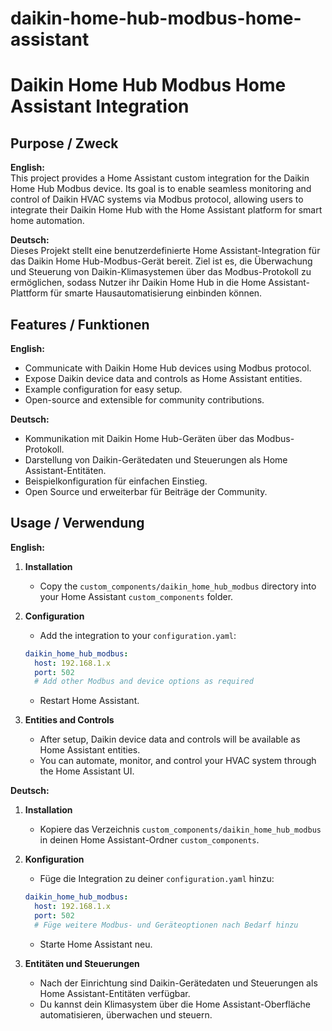 # daikin-home-hub-modbus-home-assistant

# Daikin Home Hub Modbus Home Assistant Integration

## Purpose / Zweck

**English:**  
This project provides a Home Assistant custom integration for the Daikin Home Hub Modbus device. Its goal is to enable seamless monitoring and control of Daikin HVAC systems via Modbus protocol, allowing users to integrate their Daikin Home Hub with the Home Assistant platform for smart home automation.

**Deutsch:**  
Dieses Projekt stellt eine benutzerdefinierte Home Assistant-Integration für das Daikin Home Hub-Modbus-Gerät bereit. Ziel ist es, die Überwachung und Steuerung von Daikin-Klimasystemen über das Modbus-Protokoll zu ermöglichen, sodass Nutzer ihr Daikin Home Hub in die Home Assistant-Plattform für smarte Hausautomatisierung einbinden können.

## Features / Funktionen

**English:**  
- Communicate with Daikin Home Hub devices using Modbus protocol.
- Expose Daikin device data and controls as Home Assistant entities.
- Example configuration for easy setup.
- Open-source and extensible for community contributions.

**Deutsch:**  
- Kommunikation mit Daikin Home Hub-Geräten über das Modbus-Protokoll.
- Darstellung von Daikin-Gerätedaten und Steuerungen als Home Assistant-Entitäten.
- Beispielkonfiguration für einfachen Einstieg.
- Open Source und erweiterbar für Beiträge der Community.

## Usage / Verwendung

**English:**  
1. **Installation**
    - Copy the `custom_components/daikin_home_hub_modbus` directory into your Home Assistant `custom_components` folder.

2. **Configuration**
    - Add the integration to your `configuration.yaml`:
    ```yaml
    daikin_home_hub_modbus:
      host: 192.168.1.x
      port: 502
      # Add other Modbus and device options as required
    ```
    - Restart Home Assistant.

3. **Entities and Controls**
    - After setup, Daikin device data and controls will be available as Home Assistant entities.
    - You can automate, monitor, and control your HVAC system through the Home Assistant UI.

**Deutsch:**  
1. **Installation**
    - Kopiere das Verzeichnis `custom_components/daikin_home_hub_modbus` in deinen Home Assistant-Ordner `custom_components`.

2. **Konfiguration**
    - Füge die Integration zu deiner `configuration.yaml` hinzu:
    ```yaml
    daikin_home_hub_modbus:
      host: 192.168.1.x
      port: 502
      # Füge weitere Modbus- und Geräteoptionen nach Bedarf hinzu
    ```
    - Starte Home Assistant neu.

3. **Entitäten und Steuerungen**
    - Nach der Einrichtung sind Daikin-Gerätedaten und Steuerungen als Home Assistant-Entitäten verfügbar.
    - Du kannst dein Klimasystem über die Home Assistant-Oberfläche automatisieren, überwachen und steuern.
